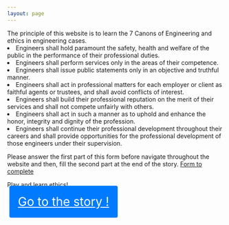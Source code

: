 ```yaml
---
layout: page
---
```

<head>
  <meta name="viewport" content="width=device-width, initial-scale=1">
  <style>
    .button {
      border-radius: 4px;
      background-color: #007bff;
      border: none;
      color: #FFFFFF;
      text-align: center;
      font-size: 28px;
      padding: 20px;
      width: 200px;
      transition: all 0.5s;
      cursor: pointer;
      margin: 5px;
    }

    .button span {
      cursor: pointer;
      display: inline-block;
      position: relative;
      transition: 0.5s;
    }

    .button span:after {
      content: '\00bb';
      position: absolute;
      opacity: 0;
      top: 0;
      right: -20px;
      transition: 0.5s;
    }

    .button:hover span {
      padding-right: 25px;
    }

    .button:hover span:after {
      opacity: 1;
      right: 0;
    }
    .home-button a:hover, a:focus {
    color: #FFFFFF;

  }
  </style>
</head>
The principle of this website is to learn the 7 Canons of Engineering and ethics in engineering cases.
<li>Engineers shall hold paramount the safety, health and welfare of the public in the performance of their professional duties.
</li>
<li>Engineers shall perform services only in the areas of their competence.
</li>
<li>Engineers shall issue public statements only in an objective and truthful manner.
</li>
<li>Engineers shall act in professional matters for each employer or client as faithful agents or trustees, and shall avoid conflicts of interest.
</li>
<li>Engineers shall build their professional reputation on the merit of their services and shall not compete unfairly with others.
</li>
<li>Engineers shall act in such a manner as to uphold and enhance the honor, integrity and dignity of the profession.
</li>
<li>Engineers shall continue their professional development throughout their careers and shall provide opportunities for the professional development of those engineers under their supervision.
</li>

<p> Please answer the first part of this form before navigate throughout the website and then, fill the second part at the end of the story. <a href="https://forms.gle/VQ8eodV7pjieKQxZ7" style = "font-color: #007bff"><span> Form to complete</span></a> </p>

<div class="text-center">
      <p>Play and learn ethics!</p>
      <div class='home-button'>
        <a href="/choice1" class="button"><span>Go to the story !</span></a>
      </div>
</div>
